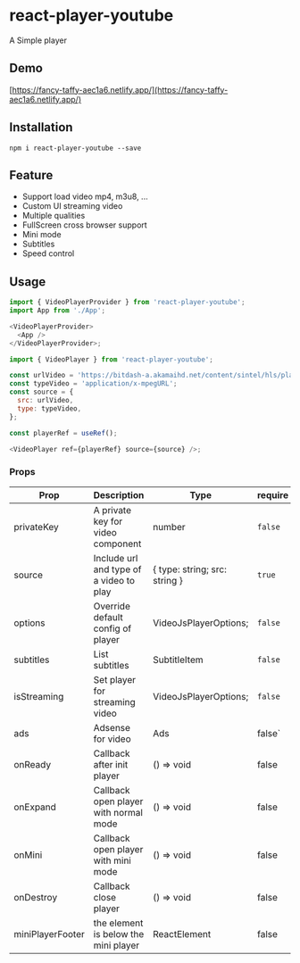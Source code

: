 # react-player-youtube

A Simple player

## Demo

[https://fancy-taffy-aec1a6.netlify.app/](https://fancy-taffy-aec1a6.netlify.app/)

## Installation

    npm i react-player-youtube --save

## Feature

- Support load video mp4, m3u8, ...
- Custom UI streaming video
- Multiple qualities
- FullScreen cross browser support
- Mini mode
- Subtitles
- Speed control

## Usage

```js
import { VideoPlayerProvider } from 'react-player-youtube';
import App from './App';

<VideoPlayerProvider>
  <App />
</VideoPlayerProvider>;
```

```js
import { VideoPlayer } from 'react-player-youtube';

const urlVideo = 'https://bitdash-a.akamaihd.net/content/sintel/hls/playlist.m3u8';
const typeVideo = 'application/x-mpegURL';
const source = {
  src: urlVideo,
  type: typeVideo,
};

const playerRef = useRef();

<VideoPlayer ref={playerRef} source={source} />;
```

### Props

| Prop               | Description                             | Type                          | require |
| ------------------ | --------------------------------------- | ----------------------------- | ------- |
| privateKey         | A private key for video component       | number                        | `false` |
| source             | Include url and type of a video to play | { type: string; src: string } | `true`  |
| options            | Override default config of player       | VideoJsPlayerOptions;         | `false` |
| subtitles          | List subtitles                          | SubtitleItem                  | `false` |
| isStreaming        | Set player for streaming video          | VideoJsPlayerOptions;         | `false` |
| ads                | Adsense for video                       | Ads                           | false` |
| onReady            | Callback after init player              | () => void                    | false   |
| onExpand           | Callback open player with normal mode   | () => void                    | false   |
| onMini             | Callback open player with mini mode     | () => void                    | false   |
| onDestroy          | Callback close player                   | () => void                    | false   |
| miniPlayerFooter   | the element is below the mini player    | ReactElement                  | false   |
